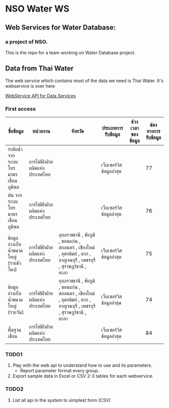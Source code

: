 # NSO Water WS
## Web Services for Water Database:
### a project of NSO.

This is the repo for a team working on Water Database project.

## Data from Thai Water
The web service which contains most of the data we need is Thai Water.
It's webservice is over here

[WebService API for Data Services](http://web.thaiwater.net/thaiwater30/api-docs/dataservice#/thaiwater30)

### First access

| ชื่อข้อมูล                         | หน่วยงาน                   | จังหวัด                                                                                             | ประเภทการรับข้อมูล   | ช่วงเวลาของข้อมูล | ช่องทางการรับข้อมูล                                                                            |
|--------------------------------|---------------------------|---------------------------------------------------------------------------------------------------|-------------------|----------------|-----|
| ระดับน้ำ จากระบบโทรมาตรเขื่อนภูมิพล  | การไฟฟ้าฝ่ายผลิตแห่งประเทศไทย |                                                                                                   | เว็บเซอร์วิสข้อมูลล่าสุด |                |  77  |
| ฝน จากระบบโทรมาตรเขื่อนภูมิพล      | การไฟฟ้าฝ่ายผลิตแห่งประเทศไทย |                                                                                                   | เว็บเซอร์วิสข้อมูลล่าสุด |                | 76  |
| ข้อมูลอ่างเก็บน้ำขนาดใหญ่ (รายชัวโมง) | การไฟฟ้าฝ่ายผลิตแห่งประเทศไทย | อุบลราชธานี , ชัยภูมิ , ขอนแก่น , สกลนคร , เชียงใหม่ , อุตรดิตถ์ , ตาก , กาญจนบุรี , เพชรบุรี , สุราษฎร์ธานี , ยะลา | เว็บเซอร์วิสข้อมูลล่าสุด | |  75  |
| ข้อมูลอ่างเก็บน้ำขนาดใหญ่ (รายวัน)    | การไฟฟ้าฝ่ายผลิตแห่งประเทศไทย | อุบลราชธานี , ชัยภูมิ , ขอนแก่น , สกลนคร , เชียงใหม่ , อุตรดิตถ์ , ตาก , กาญจนบุรี , เพชรบุรี , สุราษฎร์ธานี , ยะลา | เว็บเซอร์วิสข้อมูลล่าสุด | |74  |
| พื้นฐานเขื่อน                      | การไฟฟ้าฝ่ายผลิตแห่งประเทศไทย |                                                                                                   | เว็บเซอร์วิสข้อมูลล่าสุด |                |  84  |

### TODO1
1. Play with the web api to understand how to use and its parameters.
    * Report parameter format every group.
2. Export sample data in Excel or CSV 2-3 tables for each webservice.

### TODO2
3. List all api in the system to simplest form (CSV)

